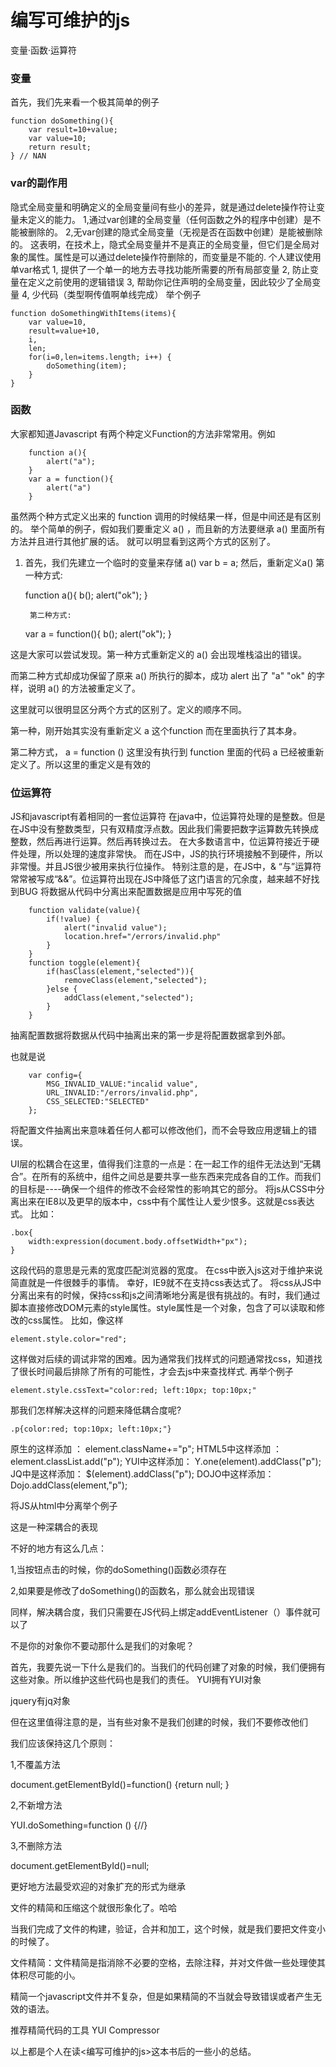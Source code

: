 <h1>编写可维护的js</h1>
变量·函数·运算符

<h3>变量</h3>
首先，我们先来看一个极其简单的例子


	function doSomething(){
		var result=10+value;
		var value=10;
		return result;
	} // NAN



<h3>var的副作用</h3>
隐式全局变量和明确定义的全局变量间有些小的差异，就是通过delete操作符让变量未定义的能力。
1,通过var创建的全局变量（任何函数之外的程序中创建）是不能被删除的。
2,无var创建的隐式全局变量（无视是否在函数中创建）是能被删除的。
这表明，在技术上，隐式全局变量并不是真正的全局变量，但它们是全局对象的属性。属性是可以通过delete操作符删除的，而变量是不能的.
个人建议使用单var格式
1, 提供了一个单一的地方去寻找功能所需要的所有局部变量
2, 防止变量在定义之前使用的逻辑错误
3, 帮助你记住声明的全局变量，因此较少了全局变量
4, 少代码（类型啊传值啊单线完成）
举个例子

	function doSomethingWithItems(items){
		var value=10,
		result=value+10,
		i,
		len;
		for(i=0,len=items.length; i++) {
			doSomething(item);
		}
	}


<h3>函数</h3>
大家都知道Javascript 有两个种定义Function的方法非常常用。例如

		function a(){
			alert("a");
		}
		var a = function(){
			alert("a")
		}

虽然两个种方式定义出来的 function 调用的时候结果一样，但是中间还是有区别的。
举个简单的例子，假如我们要重定义 a() ，而且新的方法要继承 a() 里面所有方法并且进行其他扩展的话。
就可以明显看到这两个方式的区别了。
1. 首先，我们先建立一个临时的变量来存储 a()
		var b = a;
		然后，重新定义a()
		第一种方式:

	function a(){
		b();
		alert("ok");
	}

		第二种方式:

	var a = function(){
		b();
		alert("ok");
	}


这是大家可以尝试发现。第一种方式重新定义的 a() 会出现堆栈溢出的错误。

而第二种方式却成功保留了原来 a() 所执行的脚本，成功 alert 出了 "a" "ok" 的字样，说明 a() 的方法被重定义了。

这里就可以很明显区分两个方式的区别了。定义的顺序不同。

第一种，刚开始其实没有重新定义 a 这个function 而在里面执行了其本身。

第二种方式， a = function () 这里没有执行到 function 里面的代码 a 已经被重新定义了。所以这里的重定义是有效的

<h3>位运算符</h3>
JS和javascript有着相同的一套位运算符
在java中，位运算符处理的是整数。但是在JS中没有整数类型，只有双精度浮点数。因此我们需要把数字运算数先转换成整数，然后再进行运算。然后再转换过去。
在大多数语言中，位运算符接近于硬件处理，所以处理的速度非常快。
而在JS中，JS的执行环境接触不到硬件，所以非常慢。并且JS很少被用来执行位操作。
特别注意的是，在JS中，& “与”运算符常常被写成“&&”。位运算符出现在JS中降低了这门语言的冗余度，越来越不好找到BUG
将数据从代码中分离出来配置数据是应用中写死的值

		function validate(value){
			if(!value) {
				alert("invalid value");
				location.href="/errors/invalid.php"
			}
		}
		function toggle(element){
			if(hasClass(element,"selected")){
				removeClass(element,"selected");
			}else {
				addClass(element,"selected");
			}
		}

抽离配置数据将数据从代码中抽离出来的第一步是将配置数据拿到外部。

也就是说

		var config={
			MSG_INVALID_VALUE:"incalid value",
			URL_INVALID:"/errors/invalid.php",
			CSS_SELECTED:"SELECTED"
		};

将配置文件抽离出来意味着任何人都可以修改他们，而不会导致应用逻辑上的错误。

UI层的松耦合在这里，值得我们注意的一点是：在一起工作的组件无法达到“无耦合”。在所有的系统中，组件之间总是要共享一些东西来完成各自的工作。而我们的目标是----确保一个组件的修改不会经常性的影响其它的部分。
将js从CSS中分离出来在IE8以及更早的版本中，css中有个属性让人爱少恨多。这就是css表达式。
比如：

	.box{
		width:expression(document.body.offsetWidth+"px");
	}

这段代码的意思是元素的宽度匹配浏览器的宽度。
在css中嵌入js这对于维护来说简直就是一件很棘手的事情。
幸好，IE9就不在支持css表达式了。
将css从JS中分离出来有的时候，保持css和js之间清晰地分离是很有挑战的。有时，我们通过脚本直接修改DOM元素的style属性。style属性是一个对象，包含了可以读取和修改的css属性。
比如，像这样

	element.style.color="red";

这样做对后续的调试非常的困难。因为通常我们找样式的问题通常找css，知道找了很长时间最后排除了所有的可能性，才会去js中来查找样式.
再举个例子

	element.style.cssText="color:red; left:10px; top:10px;"

那我们怎样解决这样的问题来降低耦合度呢?

	.p{color:red; top:10px; left:10px;"}

原生的这样添加	：		element.className+="p";
HTML5中这样添加	：		element.classList.add("p");
YUI中这样添加：			Y.one(element).addClass("p");
JQ中是这样添加：		$(element).addClass("p");
DOJO中这样添加：		Dojo.addClass(element,"p");

将JS从html中分离举个例子

这是一种深耦合的表现

不好的地方有这么几点：

1,当按钮点击的时候，你的doSomething()函数必须存在

2,如果要是修改了doSomething()的函数名，那么就会出现错误

同样，解决耦合度，我们只需要在JS代码上绑定addEventListener（）事件就可以了

不是你的对象你不要动那什么是我们的对象呢？

首先，我要先说一下什么是我们的。当我们的代码创建了对象的时候，我们便拥有这些对象。所以维护这些代码也是我们的责任。
YUI拥有YUI对象

jquery有jq对象

但在这里值得注意的是，当有些对象不是我们创建的时候，我们不要修改他们

我们应该保持这几个原则：

1,不覆盖方法

document.getElementById()=function() {return null; }

2,不新增方法

YUI.doSomething=function () {//}

3,不删除方法

document.getElementById()=null;

更好地方法最受欢迎的对象扩充的形式为继承

文件的精简和压缩这个就很形象化了。哈哈

当我们完成了文件的构建，验证，合并和加工，这个时候，就是我们要把文件变小的时候了。

文件精简：文件精简是指消除不必要的空格，去除注释，并对文件做一些处理使其体积尽可能的小。

精简一个javascript文件并不复杂，但是如果精简的不当就会导致错误或者产生无效的语法。

推荐精简代码的工具
YUI Compressor

以上都是个人在读<编写可维护的js>这本书后的一些小的总结。
